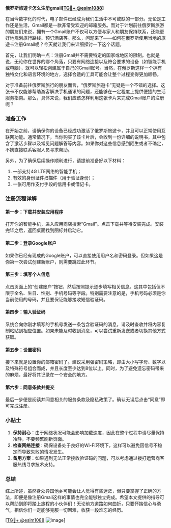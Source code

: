 **俄罗斯旅遊卡怎么注册gmail[[TG💪+ @esim1088](https://t.me/s/esim1088)]**

在当今数字化的时代，电子邮件已经成为我们生活中不可或缺的一部分。无论是工作还是生活，Gmail都是一款非常受欢迎的邮箱服务。而对于计划前往俄罗斯旅游的朋友们来说，拥有一个Gmail账户不仅可以方便与家人和朋友保持联系，还能更好地规划旅行路线、预订酒店等。那么，问题来了——如何在俄罗斯使用当地的旅遊卡注册Gmail呢？今天就让我们来详细探讨一下这个话题。

首先，让我们明确一点：注册Gmail并不需要特定的国家或地区的限制。也就是说，无论你在世界的哪个角落，只要有网络连接以及符合要求的设备（如智能手机或电脑），就可以轻松创建属于自己的Gmail账号。当然，在俄罗斯这样一个拥有独特文化和语言环境的地方，选择合适的工具可能会让整个过程变得更加顺畅。

对于准备前往俄罗斯旅行的朋友而言，“俄罗斯旅遊卡”无疑是一个不错的选择。这张卡不仅能够帮助游客解决手机通讯的问题，还能够在一定程度上提供便捷的生活服务指南。那么，具体来说，我们应该怎样利用这张卡片来完成Gmail账户的注册呢？

### 准备工作

在开始之前，请确保你的设备已经成功激活了俄罗斯旅遊卡，并且可以正常使用互联网功能。通常情况下，当你购买了该卡片后，会收到一份详细的说明书，其中包含了激活步骤以及常见问题解答等内容。如果你对这些信息感到陌生或者不确定，不妨直接联系客服人员寻求帮助。

另外，为了确保后续操作顺利进行，请提前准备好以下材料：
1. 一部支持4G LTE网络的智能手机；
2. 有效的身份证件扫描件（用于验证身份）；
3. 一张可用作支付手段的信用卡或借记卡。

### 注册流程详解

#### 第一步：下载并安装应用程序
打开你的智能手机，进入应用商店搜索“Gmail”。点击下载并等待安装完成。安装完毕之后，返回桌面找到图标并启动它。

#### 第二步：登录Google账户
如果你已经有现成的Google账户，可以直接使用用户名和密码登录。但如果这是你第一次尝试创建新账户，则需要跳过此环节。

#### 第三步：填写个人信息
点击页面上的“创建账户”按钮，然后按照提示逐步填写相关信息。这其中包括但不限于全名、生日、性别、手机号码等字段。特别需要注意的是，手机号码必须是你当前使用的号码，并且要保证能够接收短信验证码。

#### 第四步：输入验证码
系统会向你刚才填写的手机号发送一条包含验证码的消息，请及时查收并将内容复制粘贴到相应位置。如果未能及时收到消息，可以尝试重新发送或者切换其他方式获取。

#### 第五步：设置密码
接下来就是设置你的邮箱密码了。建议采用强密码策略，即由大小写字母、数字以及特殊符号组合而成，并且长度至少达到8位以上。同时，为了避免遗忘密码带来的麻烦，最好将其记录在一个安全的地方。

#### 第六步：同意条款并提交
最后一步便是阅读并同意相关的服务条款及隐私政策了。确认无误后点击“同意”即可完成注册。

### 小贴士

1. **保持耐心**：由于网络状况可能会影响加载速度，因此在整个过程中请尽量保持冷静，不要频繁刷新页面。
2. **检查网络连接**：确保设备处于良好的Wi-Fi环境下，这样可以避免因信号不稳定而导致失败的情况发生。
3. **备用方案**：如果遇到无法正常接收验证码的问题，可以考虑通过拨打运营商客服热线寻求技术支持。

### 总结

综上所述，虽然身处异国他乡可能会让人觉得有些迷茫，但只要掌握了正确的方法，即便是像注册Gmail这样的事情也完全能够独立完成。希望本文提供的指导可以帮助到即将踏上旅程的小伙伴们！无论前方道路如何曲折，只要怀揣信心与勇气，相信你们一定能够克服一切困难，收获一段难忘的经历。

[[TG💪+ @esim1088](https://t.me/s/esim1088) ![Image](https://i.postimg.cc/4NQfJmqS/Snipaste-2025-05-13-00-14-12.png)]